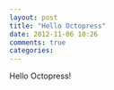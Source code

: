```yaml
---
layout: post
title: "Hello Octopress"
date: 2012-11-06 10:26
comments: true
categories: 
---
```


Hello Octopress!

